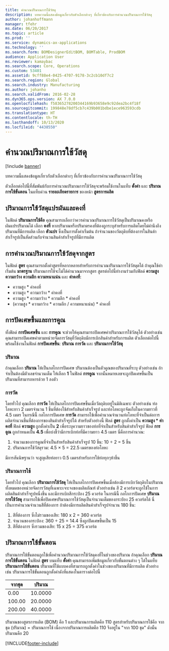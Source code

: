 ```yaml
---
title: คำนวณปริมาณการใช้วัสดุ
description: บทความนี้แสดงข้อมูลเกี่ยวกับตัวเลือกต่างๆ ที่เกี่ยวข้องกับการคำนวณปริมาณการใช้วัสดุ
author: johanhoffmann
manager: tfehr
ms.date: 06/20/2017
ms.topic: article
ms.prod: ''
ms.service: dynamics-ax-applications
ms.technology: ''
ms.search.form: BOMDesignerEditBOM, BOMTable, ProdBOM
audience: Application User
ms.reviewer: kamaybac
ms.search.scope: Core, Operations
ms.custom: 53401
ms.assetid: 9cff88e4-0425-4707-9178-3c2cb10df7c2
ms.search.region: Global
ms.search.industry: Manufacturing
ms.author: johanho
ms.search.validFrom: 2016-02-28
ms.dyn365.ops.version: AX 7.0.0
ms.openlocfilehash: f58365278200344169b93658e9c92dea2bc4f18f
ms.sourcegitcommit: 199848e78df5cb7c439b001bdbe1ece963593cdb
ms.translationtype: HT
ms.contentlocale: th-TH
ms.lasthandoff: 10/13/2020
ms.locfileid: "4438550"
---
```

# <a name="calculate-material-consumption"></a>คำนวณปริมาณการใช้วัสดุ

[!include [banner](../includes/banner.md)]

บทความนี้แสดงข้อมูลเกี่ยวกับตัวเลือกต่างๆ ที่เกี่ยวข้องกับการคำนวณปริมาณการใช้วัสดุ 

ตัวเลือกต่อไปนี้ที่สัมพันธ์กับการคำนวณปริมาณการใช้วัสดุจะพร้อมใช้งานในแท็บ **ตั้งค่า** และ **ปริมาณการใช้ขั้นตอน** ในแท็บด่วน **รายละเอียดรายการ** ของหน้า **สูตรการผลิต**

## <a name="variable-and-constant-consumption"></a>ปริมาณการใช้วัสดุแปรผันและคงที่
ในฟิลด์ **ปริมาณการใช้คือ** คุณสามารถเลือกว่าควรคำนวณปริมาณการใช้วัสดุเป็นปริมาณคงหรือผันแปรปริมาณได้ เลือก **คงที่** หากปริมาณหรือปริมาตรคงที่ต้องถูกระบุสำหรับการผลิตโดยไม่คำนึงถึงปริมาณที่มีการผลิต เลือก **ตัวแปร** ซึ่งเป็นการตั้งค่าเริ่มต้น ถ้าจำนวนของวัตถุดิบที่ต้องการในสินค้าสำเร็จรูปเป็นสัดส่วนกับจำนวนสินค้าสำเร็จรูปที่มีการผลิต

## <a name="calculating-consumption-from-a-formula"></a>การคำนวณปริมาณการใช้วัสดุจากสูตร
ในฟิลด์ **สูตร** คุณสามารถตั้งค่าสูตรที่หลากหลายสำหรับการคำนวณปริมาณการใช้วัสดุตได้ ถ้าคุณใช้ค่าเริ่มต้น **มาตรฐาน** ปริมาณการใช้จะไม่ได้คำนวณมาจากสูตร สูตรต่อไปนี้ทำงานร่วมกับฟิลด์ **ความสูง** **ความกว้าง** **ความลึก** **ความหนาแน่น** และ **ค่าคงที่**:

-   ความสูง \* ค่าคงที่
-   ความสูง \* ความกว้าง \* ค่าคงที่
-   ความสูง \* ความกว้าง \* ความลึก \* ค่าคงที่
-   (ความสูง \* ความกว้าง \* ความลึก / ความหนาแน่น) \* ค่าคงที่

## <a name="rounding-up-and-multiples"></a>การปัดเศษขึ้นและการคูณ
ทั้งฟิลด์ **การปัดเศษขึ้น** และ **การคูณ** จะช่วยให้คุณสามารถปัดเศษค่าปริมาณการใช้วัสดุได้ ตัวอย่างเช่น คุณสามารถปัดเศษค่าตามหน่วยจัดการวัสดุที่วัตถุดิบมีการเบิกสินค้าสำหรับการผลิต ตัวเลือกต่อไปนี้พร้อมใช้งานในฟิลด์ **การปัดเศษขึ้น**: **ปริมาณ** **การวัด** และ **ปริมาณการใช้วัสดุ**

### <a name="quantity"></a>ปริมาณ

ถ้าคุณเลือก **ปริมาณ** ให้เป็นกลไกการปัดเศษ ปริมาณต้องเป็นตัวคูณของปริมาณที่ระบุ ตัวอย่างเช่น ถ้าจำเป็นต้องมีตัวเลขจำนวนเต็ม ให้เลือก **1** ในฟิลด์ **การคูณ** จากนั้นหมายเลขจะถูกปัดเศษขึ้นเป็นปริมาณที่สามารถหารด้วย 1 ลงตัว

### <a name="measurement"></a>การวัด

โดยทั่วไป คุณเลือก **การวัด** ให้เป็นกลไกการปัดเศษขึ้นเมื่อวัตถุดิบอยู่ในมิติเฉพาะ ตัวอย่างเช่น ท่อโลหะยาว 2 เมตรจำนวน 1 ชิ้นที่ต้องใช้สำหรับสินค้าสำเร็จรูป และท่อโลหะถูกจัดเก็บในความยาวที่ 4.5 เมตร ในกรณีนี้ กลไกการปัดเศษ **การวัด** สามารถใช้เพื่อคำนวณจำนวนท่อโลหะที่จำเป็นต่อการผลิตจำนวนชิ้นที่ต้องการของสินค้าสำเร็จรูปได้ สำหรับตัวอย่างนี้ ฟิลด์ **สูตร** ถูกตั้งค่าเป็น **ความสูง \* ค่าคงที่** ฟิลด์ **ความสูง** ถูกตั้งค่าเป็น **2** เพื่อระบุความยาวของท่อที่จำเป็นสำหรับสินค้าสำเร็จรูป ฟิลด์ **การคูณ** ถูกกำหนดเป็น **4.5** เพื่อบ่งชี้ว่ามีการเบิกท่อที่มีความยาว 4.5 เมตร นี่คือการคำนวณ:

1.  จำนวนเของการคูณที่จำเป็นสำหรับสินค้าสำเร็จรูป 10 ชิ้น: 10 ÷ 2 = 5 ชิ้น
2.  ปริมาณการใช้วัสดุรวม: 4.5 × 5 = 22.5 เมตรของท่อโลหะ

มีการสันนิษฐานว่า จะสูญเสียท่อยาว 0.5 เมตรสำหรับการใช้ท่อทุกๆห้าชิ้น

### <a name="consumption"></a>ปริมาณการใช้

โดยทั่วไป คุณเลือก **ปริมาณการใช้วัสดุ** ให้เป็นกลไกการปัดเศษขึ้นเมื่อต้องมีการเบิกวัตถุดิบในปริมาณทั้งหมดของหน่วยจัดการวัสดุที่เฉพาะเจาะจงของผลิตภัณฑ์ ตัวอย่างเช่น สี 2 ควอร์ตจะถูกใช้ในการผลิตสินค้าสำเร็จรูปหนึ่งชิ้น และมีการเบิกสีกระป๋อง 25 ควอร์ต ในกรณีนี้ กลไกการปัดเศษ **ปริมาณการใช้วัสดุ** สามารถใช้เพื่อปัดเศษปริมาณการใช้วัสดุเป็นจำนวนเต็มของกระป๋อง 25 ควอร์ตได้ นี่เป็นการคำนวณจำนวนสีที่ต้องการ ถ้าต้องมีการผลิตสินค้าสำเร็จรูปจำนวน 180 ชิ้น:

1.  สีที่ต้องการ ซึ่งไม่รวมของเสีย: 180 x 2 = 360 ควอร์ต
2.  จำนวนของกระป๋อง: 360 ÷ 25 = 14.4 ซึ่งถูกปัดเศษขึ้นเป็น 15
3.  สีที่ต้องการ ซึ่งรวมของเสีย: 15 x 25 = 375 ควอร์ต

## <a name="step-consumption"></a>ปริมาณการใช้ขั้นตอน
ปริมาณการใช้ขั้นตอนถูกใช้เพื่อคำนวณปริมาณการใช้วัสดุคงที่ในช่วงของปริมาณ ถ้าคุณเลือก **ปริมาณการใช้ขั้นตอน** ในฟิลด์ **สูตร** บนแท็บ **ตั้งค่า** คุณสามารถเพิ่มข้อมูลเกี่ยวกับขั้นตอนต่าง ๆ ได้ในแท็บ **ปริมาณการใช้ขั้นตอน** ปริมาณที่ใช้แบบคงที่สามารถถูกตั้งค่าในช่วงของปริมาณที่มีการผลิต ตัวอย่างเช่น ปริมาณการใช้ขั้นตอนถูกตั้งค่าดังที่แสดงในตารางต่อไปนี้

| จากชุด | ปริมาณ |
|-------------|----------|
| 0.00        | 10.0000  |
| 100.00      | 20.0000  |
| 200.00      | 40.0000  |

ปริมาณของสูตรการผลิต (BOM) คือ 1 และปริมาณการผลิตคือ 110 สูตรสำหรับปริมาณการใช้คือ จากชุด (ปริมาณ) = ปริมาณการใช้ เนื่องจากปริมาณการผลิตคือ 110 จึงอยู่ใน "จาก 100 ชุด" ดังนั้น ปริมาณคือ 20





[!INCLUDE[footer-include](../../includes/footer-banner.md)]